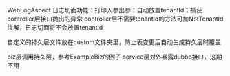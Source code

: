 WebLogAspect 日志切面功能：打印入参出参；自动放置tenantId；捕获controller层接口抛出的异常
controller层不需要tenantId的方法可加NotTenantId注解，日志切面将不会放置tenantId

自定义的持久层文件放在custom文件夹里，防止表变更后自动生成持久层时覆盖

biz层调用持久层，参考ExampleBiz的例子
service层对外暴露dubbo接口，这期不用

